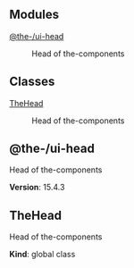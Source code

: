 <!--- Code generated by @the-/script-doc. DO NOT EDIT. -->

## Modules

<dl>
<dt><a href="#module_@the-/ui-head">@the-/ui-head</a></dt>
<dd><p>Head of the-components</p>
</dd>
</dl>

## Classes

<dl>
<dt><a href="#TheHead">TheHead</a></dt>
<dd><p>Head of the-components</p>
</dd>
</dl>

<a name="module_@the-/ui-head"></a>

## @the-/ui-head
Head of the-components

**Version**: 15.4.3  
<a name="TheHead"></a>

## TheHead
Head of the-components

**Kind**: global class
